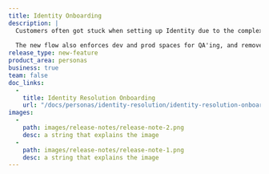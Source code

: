 ```yaml
---
title: Identity Onboarding
description: |
  Customers often got stuck when setting up Identity due to the complexity of our legacy behavior and UI. They either needed to pull in SAs or CSMs for help or didn't configure ID settings at all, which would lead to corrupted user profiles that would impact production workflows later on. With the new flow, customers can fill out a quick questionnaire and be recommended a best fit config for their use-case! 
  
  The new flow also enforces dev and prod spaces for QA'ing, and removes the requirement for custom identifiers to live in a context.externalID object, making it all the easier for customers to get value from Personas as soon as possible.
release_type: new-feature
product_area: personas
business: true
team: false
doc_links:
  - 
    title: Identity Resolution Onboarding
    url: "/docs/personas/identity-resolution/identity-resolution-onboarding/"
images:
  -
    path: images/release-notes/release-note-2.png
    desc: a string that explains the image
  -
    path: images/release-notes/release-note-1.png
    desc: a string that explains the image
---
```

